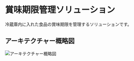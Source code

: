 # 賞味期限管理ソリューション

冷蔵庫内に入れた食品の賞味期限を管理するソリューションです。

## アーキテクチャー概略図

![アーキテクチャー概略図](https://github.com/tissueMO/expiration-date-manager/blob/master/_figures/architecture.drawio)
